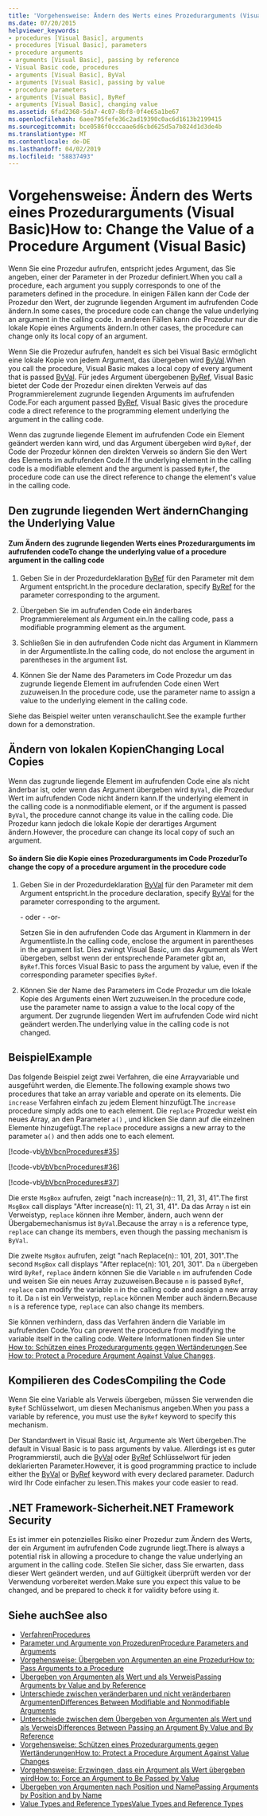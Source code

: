 ```yaml
---
title: 'Vorgehensweise: Ändern des Werts eines Prozedurarguments (Visual Basic)'
ms.date: 07/20/2015
helpviewer_keywords:
- procedures [Visual Basic], arguments
- procedures [Visual Basic], parameters
- procedure arguments
- arguments [Visual Basic], passing by reference
- Visual Basic code, procedures
- arguments [Visual Basic], ByVal
- arguments [Visual Basic], passing by value
- procedure parameters
- arguments [Visual Basic], ByRef
- arguments [Visual Basic], changing value
ms.assetid: 6fad2368-5da7-4c07-8bf8-0f4e65a1be67
ms.openlocfilehash: 6aee795fefe36c2ad19390c0ac6d1613b2199415
ms.sourcegitcommit: bce0586f0cccaae6d6cbd625d5a7b824d1d3de4b
ms.translationtype: MT
ms.contentlocale: de-DE
ms.lasthandoff: 04/02/2019
ms.locfileid: "58837493"
---
```

# <a name="how-to-change-the-value-of-a-procedure-argument-visual-basic"></a><span data-ttu-id="be5b3-102">Vorgehensweise: Ändern des Werts eines Prozedurarguments (Visual Basic)</span><span class="sxs-lookup"><span data-stu-id="be5b3-102">How to: Change the Value of a Procedure Argument (Visual Basic)</span></span>
<span data-ttu-id="be5b3-103">Wenn Sie eine Prozedur aufrufen, entspricht jedes Argument, das Sie angeben, einer der Parameter in der Prozedur definiert.</span><span class="sxs-lookup"><span data-stu-id="be5b3-103">When you call a procedure, each argument you supply corresponds to one of the parameters defined in the procedure.</span></span> <span data-ttu-id="be5b3-104">In einigen Fällen kann der Code der Prozedur den Wert, der zugrunde liegenden Argument im aufrufenden Code ändern.</span><span class="sxs-lookup"><span data-stu-id="be5b3-104">In some cases, the procedure code can change the value underlying an argument in the calling code.</span></span> <span data-ttu-id="be5b3-105">In anderen Fällen kann die Prozedur nur die lokale Kopie eines Arguments ändern.</span><span class="sxs-lookup"><span data-stu-id="be5b3-105">In other cases, the procedure can change only its local copy of an argument.</span></span>  
  
 <span data-ttu-id="be5b3-106">Wenn Sie die Prozedur aufrufen, handelt es sich bei Visual Basic ermöglicht eine lokale Kopie von jedem Argument, das übergeben wird [ByVal](../../../../visual-basic/language-reference/modifiers/byval.md).</span><span class="sxs-lookup"><span data-stu-id="be5b3-106">When you call the procedure, Visual Basic makes a local copy of every argument that is passed [ByVal](../../../../visual-basic/language-reference/modifiers/byval.md).</span></span> <span data-ttu-id="be5b3-107">Für jedes Argument übergebenen [ByRef](../../../../visual-basic/language-reference/modifiers/byref.md), Visual Basic bietet der Code der Prozedur einen direkten Verweis auf das Programmierelement zugrunde liegenden Arguments im aufrufenden Code.</span><span class="sxs-lookup"><span data-stu-id="be5b3-107">For each argument passed [ByRef](../../../../visual-basic/language-reference/modifiers/byref.md), Visual Basic gives the procedure code a direct reference to the programming element underlying the argument in the calling code.</span></span>  
  
 <span data-ttu-id="be5b3-108">Wenn das zugrunde liegende Element im aufrufenden Code ein Element geändert werden kann wird, und das Argument übergeben wird `ByRef`, der Code der Prozedur können den direkten Verweis so ändern Sie den Wert des Elements im aufrufenden Code.</span><span class="sxs-lookup"><span data-stu-id="be5b3-108">If the underlying element in the calling code is a modifiable element and the argument is passed `ByRef`, the procedure code can use the direct reference to change the element's value in the calling code.</span></span>  
  
## <a name="changing-the-underlying-value"></a><span data-ttu-id="be5b3-109">Den zugrunde liegenden Wert ändern</span><span class="sxs-lookup"><span data-stu-id="be5b3-109">Changing the Underlying Value</span></span>  
  
#### <a name="to-change-the-underlying-value-of-a-procedure-argument-in-the-calling-code"></a><span data-ttu-id="be5b3-110">Zum Ändern des zugrunde liegenden Werts eines Prozedurarguments im aufrufenden code</span><span class="sxs-lookup"><span data-stu-id="be5b3-110">To change the underlying value of a procedure argument in the calling code</span></span>  
  
1.  <span data-ttu-id="be5b3-111">Geben Sie in der Prozedurdeklaration [ByRef](../../../../visual-basic/language-reference/modifiers/byref.md) für den Parameter mit dem Argument entspricht.</span><span class="sxs-lookup"><span data-stu-id="be5b3-111">In the procedure declaration, specify [ByRef](../../../../visual-basic/language-reference/modifiers/byref.md) for the parameter corresponding to the argument.</span></span>  
  
2.  <span data-ttu-id="be5b3-112">Übergeben Sie im aufrufenden Code ein änderbares Programmierelement als Argument ein.</span><span class="sxs-lookup"><span data-stu-id="be5b3-112">In the calling code, pass a modifiable programming element as the argument.</span></span>  
  
3.  <span data-ttu-id="be5b3-113">Schließen Sie in den aufrufenden Code nicht das Argument in Klammern in der Argumentliste.</span><span class="sxs-lookup"><span data-stu-id="be5b3-113">In the calling code, do not enclose the argument in parentheses in the argument list.</span></span>  
  
4.  <span data-ttu-id="be5b3-114">Können Sie der Name des Parameters im Code Prozedur um das zugrunde liegende Element im aufrufenden Code einen Wert zuzuweisen.</span><span class="sxs-lookup"><span data-stu-id="be5b3-114">In the procedure code, use the parameter name to assign a value to the underlying element in the calling code.</span></span>  
  
 <span data-ttu-id="be5b3-115">Siehe das Beispiel weiter unten veranschaulicht.</span><span class="sxs-lookup"><span data-stu-id="be5b3-115">See the example further down for a demonstration.</span></span>  
  
## <a name="changing-local-copies"></a><span data-ttu-id="be5b3-116">Ändern von lokalen Kopien</span><span class="sxs-lookup"><span data-stu-id="be5b3-116">Changing Local Copies</span></span>  
 <span data-ttu-id="be5b3-117">Wenn das zugrunde liegende Element im aufrufenden Code eine als nicht änderbar ist, oder wenn das Argument übergeben wird `ByVal`, die Prozedur Wert im aufrufenden Code nicht ändern kann.</span><span class="sxs-lookup"><span data-stu-id="be5b3-117">If the underlying element in the calling code is a nonmodifiable element, or if the argument is passed `ByVal`, the procedure cannot change its value in the calling code.</span></span> <span data-ttu-id="be5b3-118">Die Prozedur kann jedoch die lokale Kopie der derartiges Argument ändern.</span><span class="sxs-lookup"><span data-stu-id="be5b3-118">However, the procedure can change its local copy of such an argument.</span></span>  
  
#### <a name="to-change-the-copy-of-a-procedure-argument-in-the-procedure-code"></a><span data-ttu-id="be5b3-119">So ändern Sie die Kopie eines Prozedurarguments im Code Prozedur</span><span class="sxs-lookup"><span data-stu-id="be5b3-119">To change the copy of a procedure argument in the procedure code</span></span>  
  
1.  <span data-ttu-id="be5b3-120">Geben Sie in der Prozedurdeklaration [ByVal](../../../../visual-basic/language-reference/modifiers/byval.md) für den Parameter mit dem Argument entspricht.</span><span class="sxs-lookup"><span data-stu-id="be5b3-120">In the procedure declaration, specify [ByVal](../../../../visual-basic/language-reference/modifiers/byval.md) for the parameter corresponding to the argument.</span></span>  
  
     <span data-ttu-id="be5b3-121">- oder - </span><span class="sxs-lookup"><span data-stu-id="be5b3-121">-or-</span></span>  
  
     <span data-ttu-id="be5b3-122">Setzen Sie in den aufrufenden Code das Argument in Klammern in der Argumentliste.</span><span class="sxs-lookup"><span data-stu-id="be5b3-122">In the calling code, enclose the argument in parentheses in the argument list.</span></span> <span data-ttu-id="be5b3-123">Dies zwingt Visual Basic, um das Argument als Wert übergeben, selbst wenn der entsprechende Parameter gibt an, `ByRef`.</span><span class="sxs-lookup"><span data-stu-id="be5b3-123">This forces Visual Basic to pass the argument by value, even if the corresponding parameter specifies `ByRef`.</span></span>  
  
2.  <span data-ttu-id="be5b3-124">Können Sie der Name des Parameters im Code Prozedur um die lokale Kopie des Arguments einen Wert zuzuweisen.</span><span class="sxs-lookup"><span data-stu-id="be5b3-124">In the procedure code, use the parameter name to assign a value to the local copy of the argument.</span></span> <span data-ttu-id="be5b3-125">Der zugrunde liegenden Wert im aufrufenden Code wird nicht geändert werden.</span><span class="sxs-lookup"><span data-stu-id="be5b3-125">The underlying value in the calling code is not changed.</span></span>  
  
## <a name="example"></a><span data-ttu-id="be5b3-126">Beispiel</span><span class="sxs-lookup"><span data-stu-id="be5b3-126">Example</span></span>  
 <span data-ttu-id="be5b3-127">Das folgende Beispiel zeigt zwei Verfahren, die eine Arrayvariable und ausgeführt werden, die Elemente.</span><span class="sxs-lookup"><span data-stu-id="be5b3-127">The following example shows two procedures that take an array variable and operate on its elements.</span></span> <span data-ttu-id="be5b3-128">Die `increase` Verfahren einfach zu jedem Element hinzufügt.</span><span class="sxs-lookup"><span data-stu-id="be5b3-128">The `increase` procedure simply adds one to each element.</span></span> <span data-ttu-id="be5b3-129">Die `replace` Prozedur weist ein neues Array, an den Parameter `a()` , und klicken Sie dann auf die einzelnen Elemente hinzugefügt.</span><span class="sxs-lookup"><span data-stu-id="be5b3-129">The `replace` procedure assigns a new array to the parameter `a()` and then adds one to each element.</span></span>  
  
 [!code-vb[VbVbcnProcedures#35](~/samples/snippets/visualbasic/VS_Snippets_VBCSharp/VbVbcnProcedures/VB/Class1.vb#35)]  
  
 [!code-vb[VbVbcnProcedures#36](~/samples/snippets/visualbasic/VS_Snippets_VBCSharp/VbVbcnProcedures/VB/Class1.vb#36)]  
  
 [!code-vb[VbVbcnProcedures#37](~/samples/snippets/visualbasic/VS_Snippets_VBCSharp/VbVbcnProcedures/VB/Class1.vb#37)]  
  
 <span data-ttu-id="be5b3-130">Die erste `MsgBox` aufrufen, zeigt "nach increase(n):: 11, 21, 31, 41".</span><span class="sxs-lookup"><span data-stu-id="be5b3-130">The first `MsgBox` call displays "After increase(n): 11, 21, 31, 41".</span></span> <span data-ttu-id="be5b3-131">Da das Array `n` ist ein Verweistyp, `replace` können ihre Member, ändern, auch wenn der Übergabemechanismus ist `ByVal`.</span><span class="sxs-lookup"><span data-stu-id="be5b3-131">Because the array `n` is a reference type, `replace` can change its members, even though the passing mechanism is `ByVal`.</span></span>  
  
 <span data-ttu-id="be5b3-132">Die zweite `MsgBox` aufrufen, zeigt "nach Replace(n):: 101, 201, 301".</span><span class="sxs-lookup"><span data-stu-id="be5b3-132">The second `MsgBox` call displays "After replace(n): 101, 201, 301".</span></span> <span data-ttu-id="be5b3-133">Da `n` übergeben wird `ByRef`, `replace` ändern können Sie die Variable `n` im aufrufenden Code und weisen Sie ein neues Array zuzuweisen.</span><span class="sxs-lookup"><span data-stu-id="be5b3-133">Because `n` is passed `ByRef`, `replace` can modify the variable `n` in the calling code and assign a new array to it.</span></span> <span data-ttu-id="be5b3-134">Da `n` ist ein Verweistyp, `replace` können Member auch ändern.</span><span class="sxs-lookup"><span data-stu-id="be5b3-134">Because `n` is a reference type, `replace` can also change its members.</span></span>  
  
 <span data-ttu-id="be5b3-135">Sie können verhindern, dass das Verfahren ändern die Variable im aufrufenden Code.</span><span class="sxs-lookup"><span data-stu-id="be5b3-135">You can prevent the procedure from modifying the variable itself in the calling code.</span></span> <span data-ttu-id="be5b3-136">Weitere Informationen finden Sie unter [How to: Schützen eines Prozedurarguments gegen Wertänderungen](./how-to-protect-a-procedure-argument-against-value-changes.md).</span><span class="sxs-lookup"><span data-stu-id="be5b3-136">See [How to: Protect a Procedure Argument Against Value Changes](./how-to-protect-a-procedure-argument-against-value-changes.md).</span></span>  
  
## <a name="compiling-the-code"></a><span data-ttu-id="be5b3-137">Kompilieren des Codes</span><span class="sxs-lookup"><span data-stu-id="be5b3-137">Compiling the Code</span></span>  
 <span data-ttu-id="be5b3-138">Wenn Sie eine Variable als Verweis übergeben, müssen Sie verwenden die `ByRef` Schlüsselwort, um diesen Mechanismus angeben.</span><span class="sxs-lookup"><span data-stu-id="be5b3-138">When you pass a variable by reference, you must use the `ByRef` keyword to specify this mechanism.</span></span>  
  
 <span data-ttu-id="be5b3-139">Der Standardwert in Visual Basic ist, Argumente als Wert übergeben.</span><span class="sxs-lookup"><span data-stu-id="be5b3-139">The default in Visual Basic is to pass arguments by value.</span></span> <span data-ttu-id="be5b3-140">Allerdings ist es guter Programmierstil, auch die [ByVal](../../../../visual-basic/language-reference/modifiers/byval.md) oder [ByRef](../../../../visual-basic/language-reference/modifiers/byref.md) Schlüsselwort für jeden deklarierten Parameter.</span><span class="sxs-lookup"><span data-stu-id="be5b3-140">However, it is good programming practice to include either the [ByVal](../../../../visual-basic/language-reference/modifiers/byval.md) or [ByRef](../../../../visual-basic/language-reference/modifiers/byref.md) keyword with every declared parameter.</span></span> <span data-ttu-id="be5b3-141">Dadurch wird Ihr Code einfacher zu lesen.</span><span class="sxs-lookup"><span data-stu-id="be5b3-141">This makes your code easier to read.</span></span>  
  
## <a name="net-framework-security"></a><span data-ttu-id="be5b3-142">.NET Framework-Sicherheit</span><span class="sxs-lookup"><span data-stu-id="be5b3-142">.NET Framework Security</span></span>  
 <span data-ttu-id="be5b3-143">Es ist immer ein potenzielles Risiko einer Prozedur zum Ändern des Werts, der ein Argument im aufrufenden Code zugrunde liegt.</span><span class="sxs-lookup"><span data-stu-id="be5b3-143">There is always a potential risk in allowing a procedure to change the value underlying an argument in the calling code.</span></span> <span data-ttu-id="be5b3-144">Stellen Sie sicher, dass Sie erwarten, dass dieser Wert geändert werden, und auf Gültigkeit überprüft werden vor der Verwendung vorbereitet werden.</span><span class="sxs-lookup"><span data-stu-id="be5b3-144">Make sure you expect this value to be changed, and be prepared to check it for validity before using it.</span></span>  
  
## <a name="see-also"></a><span data-ttu-id="be5b3-145">Siehe auch</span><span class="sxs-lookup"><span data-stu-id="be5b3-145">See also</span></span>

- [<span data-ttu-id="be5b3-146">Verfahren</span><span class="sxs-lookup"><span data-stu-id="be5b3-146">Procedures</span></span>](./index.md)
- [<span data-ttu-id="be5b3-147">Parameter und Argumente von Prozeduren</span><span class="sxs-lookup"><span data-stu-id="be5b3-147">Procedure Parameters and Arguments</span></span>](./procedure-parameters-and-arguments.md)
- [<span data-ttu-id="be5b3-148">Vorgehensweise: Übergeben von Argumenten an eine Prozedur</span><span class="sxs-lookup"><span data-stu-id="be5b3-148">How to: Pass Arguments to a Procedure</span></span>](./how-to-pass-arguments-to-a-procedure.md)
- [<span data-ttu-id="be5b3-149">Übergeben von Argumenten als Wert und als Verweis</span><span class="sxs-lookup"><span data-stu-id="be5b3-149">Passing Arguments by Value and by Reference</span></span>](./passing-arguments-by-value-and-by-reference.md)
- [<span data-ttu-id="be5b3-150">Unterschiede zwischen veränderbaren und nicht veränderbaren Argumenten</span><span class="sxs-lookup"><span data-stu-id="be5b3-150">Differences Between Modifiable and Nonmodifiable Arguments</span></span>](./differences-between-modifiable-and-nonmodifiable-arguments.md)
- [<span data-ttu-id="be5b3-151">Unterschiede zwischen dem Übergeben von Argumenten als Wert und als Verweis</span><span class="sxs-lookup"><span data-stu-id="be5b3-151">Differences Between Passing an Argument By Value and By Reference</span></span>](./differences-between-passing-an-argument-by-value-and-by-reference.md)
- [<span data-ttu-id="be5b3-152">Vorgehensweise: Schützen eines Prozedurarguments gegen Wertänderungen</span><span class="sxs-lookup"><span data-stu-id="be5b3-152">How to: Protect a Procedure Argument Against Value Changes</span></span>](./how-to-protect-a-procedure-argument-against-value-changes.md)
- [<span data-ttu-id="be5b3-153">Vorgehensweise: Erzwingen, dass ein Argument als Wert übergeben wird</span><span class="sxs-lookup"><span data-stu-id="be5b3-153">How to: Force an Argument to Be Passed by Value</span></span>](./how-to-force-an-argument-to-be-passed-by-value.md)
- [<span data-ttu-id="be5b3-154">Übergeben von Argumenten nach Position und Name</span><span class="sxs-lookup"><span data-stu-id="be5b3-154">Passing Arguments by Position and by Name</span></span>](./passing-arguments-by-position-and-by-name.md)
- [<span data-ttu-id="be5b3-155">Value Types and Reference Types</span><span class="sxs-lookup"><span data-stu-id="be5b3-155">Value Types and Reference Types</span></span>](../../../../visual-basic/programming-guide/language-features/data-types/value-types-and-reference-types.md)
